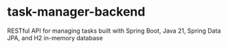 # task-manager-backend
RESTful API for managing tasks built with Spring Boot, Java 21, Spring Data JPA, and H2 in-memory database
